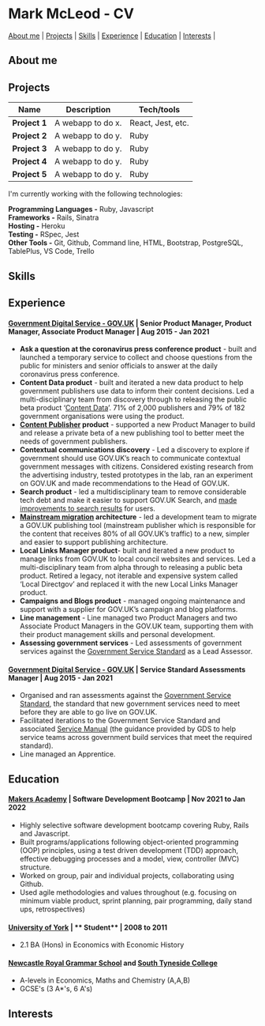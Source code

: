 # Mark McLeod - CV

[About me](#aboutme) | [Projects](#projects) | [Skills](#skills) | [Experience](#experience) | [Education](#education) | [Interests](#interests) |

## <a name="aboutme">About me</a>

## <a name="projects">Projects</a>

| Name                         | Description       | Tech/tools        |
| ---------------------------- | ----------------- | ----------------- |
| **Project 1** | A webapp to do x. | React, Jest, etc. |
| **Project 2** | A webapp to do y. | Ruby              |
| **Project 3** | A webapp to do y. | Ruby              |
| **Project 4** | A webapp to do y. | Ruby              |
| **Project 5** | A webapp to do y. | Ruby              |

I'm currently working with the following technologies:

**Programming Languages -** Ruby, Javascript\
**Frameworks -** Rails, Sinatra\
**Hosting -** Heroku\
**Testing -** RSpec, Jest\
**Other Tools -** Git, Github, Command line, HTML, Bootstrap, PostgreSQL, TablePlus, VS Code, Trello


## <a name="skills">Skills</a>

## <a name="experience">Experience</a>

#### [Government Digital Service - GOV.UK](https://www.gov.uk/government/organisations/government-digital-service) | **Senior Product Manager, Product Manager, Associate Product Manager** | Aug 2015 - Jan 2021

- **Ask a question at the coronavirus press conference product** - built and launched a temporary service to collect and choose questions from the public for ministers and senior officials to answer at the daily coronavirus press conference.
- **Content Data product** - built and iterated a new data product to help government publishers use data to inform their content decisions. Led a multi-disciplinary team from discovery through to releasing the public beta product ‘[Content Data](https://insidegovuk.blog.gov.uk/2019/06/05/helping-content-designers-access-gov-uk-data-quickly-and-easily/)’. 71% of 2,000 publishers and 79% of 182 government organisations were using the product.
- **[Content Publisher](https://insidegovuk.blog.gov.uk/2019/04/23/building-and-testing-the-new-content-publisher/) product** - supported a new Product Manager to build and release a private beta of a new publishing tool to better meet the needs of government publishers.
- **Contextual communications discovery** - Led a discovery to explore if government should use GOV.UK’s reach to communicate contextual government messages with citizens. Considered existing research from the advertising industry, tested prototypes in the lab, ran an experiment on GOV.UK and made recommendations to the Head of GOV.UK.
- **Search product** - led a multidisciplinary team to remove considerable tech debt and make it easier to support GOV.UK Search, and [made improvements to search results](https://insidegovuk.blog.gov.uk/2017/11/14/using-ab-testing-to-measurably-improve-common-user-journeys/) for users.
- **[Mainstream migration](https://insidegovuk.blog.gov.uk/2017/03/22/using-gov-uks-new-publishing-platform-for-mainstream-formats/) architecture** - led a development team to migrate a GOV.UK publishing tool (mainstream publisher which is responsible for the content that receives 80% of all GOV.UK’s traffic) to a new, simpler and easier to support publishing architecture.
- **Local Links Manager product**- built and iterated a new product to manage links from GOV.UK to local council websites and services. Led a multi-disciplinary team from alpha through to releasing a public beta product. Retired a legacy, not iterable and expensive system called ‘Local Directgov’ and replaced it with the new Local Links Manager product.
- **Campaigns and Blogs product** - managed ongoing maintenance and support with a supplier for GOV.UK’s campaign and blog platforms.
- **Line management** - Line managed two Product Managers and two Associate Product Managers in the GOV.UK team, supporting them with their product management skills and personal development.
- **Assessing government services** - Led assessments of government services against the [Government Service Standard](https://www.gov.uk/service-manual/service-standard) as a Lead Assessor.

#### [Government Digital Service - GOV.UK](https://www.gov.uk/government/organisations/government-digital-service) | **Service Standard Assessments Manager** | Aug 2015 - Jan 2021
 
- Organised and ran assessments against the [Government Service Standard](https://www.gov.uk/service-manual/service-standard), the standard that new government services need to meet before they are able to go live on GOV.UK.
- Facilitated iterations to the Government Service Standard and associated [Service Manual](https://www.gov.uk/service-manual) (the guidance provided by GDS to help service teams across government build services that meet the required standard).
- Line managed an Apprentice.

## <a name="education">Education</a>

#### [Makers Academy](https://www.makers.tech/) | **Software Development Bootcamp** | Nov 2021 to Jan 2022

- Highly selective software development bootcamp covering Ruby, Rails and Javascript.
- Built programs/applications following object-oriented programming (OOP) principles, using a test driven development (TDD) approach, effective debugging processes and a model, view, controller (MVC) structure.
- Worked on group, pair and individual projects, collaborating using Github.
- Used agile methodologies and values throughout (e.g. focusing on minimum viable product, sprint planning, pair programming, daily stand ups, retrospectives)

#### [University of York](https://www.york.ac.uk/) | ** Student** | 2008 to 2011
 
- 2.1 BA (Hons) in Economics with Economic History
 
#### [Newcastle Royal Grammar School](https://www.rgs.newcastle.sch.uk/) and [South Tyneside College](https://www.stc.ac.uk/)
 
- A-levels in Economics, Maths and Chemistry (A,A,B)
- GCSE's (3 A*'s, 6 A's)

## <a name="interests">Interests</a>
